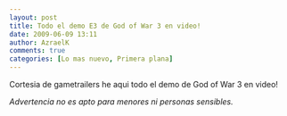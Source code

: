 ```yaml
---
layout: post
title: Todo el demo E3 de God of War 3 en video!
date: 2009-06-09 13:11
author: AzraelK
comments: true
categories: [Lo mas nuevo, Primera plana]
---
```

<p>Cortesia de gametrailers he aqui todo el demo de God of War 3 en video!</p>
<p><em>Advertencia no es apto para menores ni personas sensibles.</em><br />
<span></span><br />
</p>
<p></p>
<p></p>
<p></p>
<p></p>
